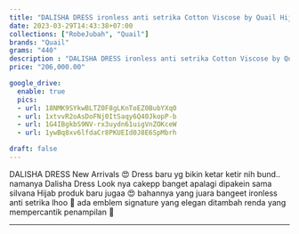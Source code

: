```yaml
---
title: "DALISHA DRESS ironless anti setrika Cotton Viscose by Quail Hijab"
date: 2023-03-29T14:43:38+07:00
collections: ["RobeJubah", "Quail"]
brands: "Quail"
grams: "440"
description : "DALISHA DRESS ironless anti setrika Cotton Viscose by Quail Hijab"
price: "206,000.00"

google_drive:
  enable: true
  pics:
  - url: 18NMK9SYkwBLTZ0F8gLKnToEZ0BubYXq0
  - url: 1xtvvR2oAsDoFNj0ItSaqy6Q40JkopP-b
  - url: 1G4IBgkbS9NV-rx3uydn61uigVnZOKceW
  - url: 1ywBq8xv6lfdaCr8PKUEId0J8E6SpMbrh

draft: false
---
```


DALISHA DRESS 
New Arrivals 😍 Dress baru yg bikin ketar ketir nih bund.. namanya Dalisha Dress Look nya cakepp banget apalagi dipakein sama silvana Hijab produk baru jugaa 😍 bahannya yang juara bangeet ironless anti setrika lhoo 😬 ada emblem signature yang elegan ditambah renda yang mempercantik penampilan 🤍

---    
 
